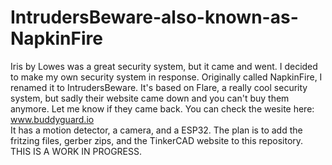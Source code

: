 # IntrudersBeware-also-known-as-NapkinFire

Iris by Lowes was a great security system, but it came and went. I decided to make my own security system in response. Originally called NapkinFire, I renamed it to IntrudersBeware. It's based on Flare, a really cool security system, but sadly their website came down and you can't buy them anymore. Let me know if they came back. You can check the wesite here: www.buddyguard.io  
It has a motion detector, a camera, and a ESP32. The plan is to add the fritzing files, gerber zips, and the TinkerCAD website to this repository.  
THIS IS A WORK IN PROGRESS.
